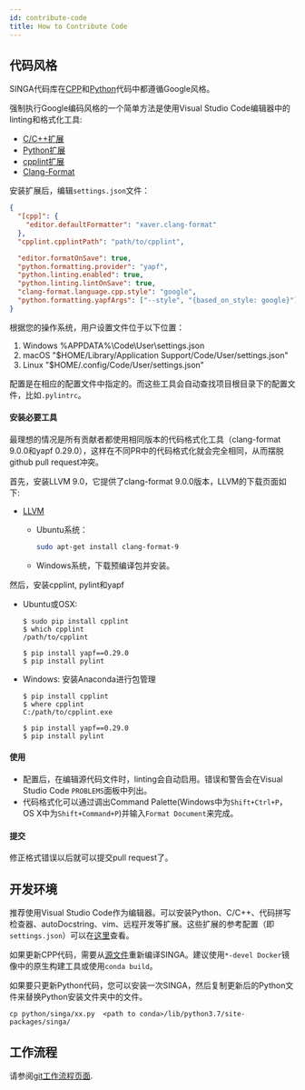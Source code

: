 ```yaml
---
id: contribute-code
title: How to Contribute Code
---
```


<!-- Licensed to the Apache Software Foundation (ASF) under one or more contributor license agreements.  See the NOTICE file distributed with this work for additional information regarding copyright ownership.  The ASF licenses this file to you under the Apache License, Version 2.0 (the "License"); you may not use this file except in compliance with the License.  You may obtain a copy of the License at http://www.apache.org/licenses/LICENSE-2.0 Unless required by applicable law or agreed to in writing, software distributed under the License is distributed on an "AS IS" BASIS, WITHOUT WARRANTIES OR CONDITIONS OF ANY KIND, either express or implied.  See the License for the specific language governing permissions and limitations under the License. -->

## 代码风格

SINGA代码库在[CPP](http://google-styleguide.googlecode.com/svn/trunk/cppguide.xml)和[Python](http://google.github.io/styleguide/pyguide.html)代码中都遵循Google风格。

强制执行Google编码风格的一个简单方法是使用Visual Studio Code编辑器中的linting和格式化工具:

- [C/C++扩展](https://marketplace.visualstudio.com/items?itemName=ms-vscode.cpptools)
- [Python扩展](https://marketplace.visualstudio.com/items?itemName=ms-python.python)
- [cpplint扩展](https://marketplace.visualstudio.com/items?itemName=mine.cpplint)
- [Clang-Format](https://marketplace.visualstudio.com/items?itemName=xaver.clang-format)

安装扩展后，编辑`settings.json`文件：

```json
{
  "[cpp]": {
    "editor.defaultFormatter": "xaver.clang-format"
  },
  "cpplint.cpplintPath": "path/to/cpplint",

  "editor.formatOnSave": true,
  "python.formatting.provider": "yapf",
  "python.linting.enabled": true,
  "python.linting.lintOnSave": true,
  "clang-format.language.cpp.style": "google",
  "python.formatting.yapfArgs": ["--style", "{based_on_style: google}"]
}
```

根据您的操作系统，用户设置文件位于以下位置：

1. Windows %APPDATA%\Code\User\settings.json
2. macOS "\$HOME/Library/Application Support/Code/User/settings.json"
3. Linux "\$HOME/.config/Code/User/settings.json"

配置是在相应的配置文件中指定的。而这些工具会自动查找项目根目录下的配置文件，比如`.pylintrc`。

#### 安装必要工具

最理想的情况是所有贡献者都使用相同版本的代码格式化工具（clang-format 9.0.0和yapf 0.29.0），这样在不同PR中的代码格式化就会完全相同，从而摆脱github pull request冲突。

首先，安装LLVM 9.0，它提供了clang-format 9.0.0版本，LLVM的下载页面如下:

- [LLVM](http://releases.llvm.org/download.html#9.0.0)

  - Ubuntu系统：

    ```sh
    sudo apt-get install clang-format-9
    ```

  - Windows系统，下载预编译包并安装。

然后，安装cpplint, pylint和yapf

- Ubuntu或OSX:

  ```
  $ sudo pip install cpplint
  $ which cpplint
  /path/to/cpplint

  $ pip install yapf==0.29.0
  $ pip install pylint
  ```

- Windows: 安装Anaconda进行包管理

  ```
  $ pip install cpplint
  $ where cpplint
  C:/path/to/cpplint.exe

  $ pip install yapf==0.29.0
  $ pip install pylint
  ```

#### 使用

- 配置后，在编辑源代码文件时，linting会自动启用。错误和警告会在Visual Studio Code `PROBLEMS`面板中列出。
- 代码格式化可以通过调出Command Palette(Windows中为`Shift+Ctrl+P`，OS X中为`Shift+Command+P`)并输入`Format Document`来完成。

#### 提交

修正格式错误以后就可以提交pull request了。

## 开发环境

推荐使用Visual Studio Code作为编辑器。可以安装Python、C/C++、代码拼写检查器、autoDocstring、vim、远程开发等扩展。这些扩展的参考配置（即`settings.json`）可以在[这里](https://gist.github.com/nudles/3d23cfb6ffb30ca7636c45fe60278c55)查看。

如果更新CPP代码，需要从[源文件](./build.md)重新编译SINGA。建议使用`*-devel Docker`镜像中的原生构建工具或使用`conda build`。

如果要只更新Python代码，您可以安装一次SINGA，然后复制更新后的Python文件来替换Python安装文件夹中的文件。

```shell
cp python/singa/xx.py  <path to conda>/lib/python3.7/site-packages/singa/
```

## 工作流程

请参阅[git工作流程页面](./git-workflow.md).
